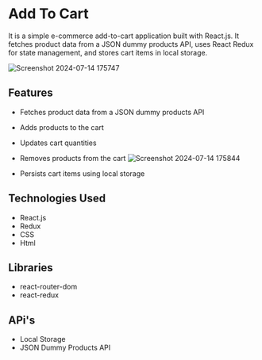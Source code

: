 # Add To Cart

It is a simple e-commerce add-to-cart application built with React.js. It fetches product data from a JSON dummy products API, uses React Redux for state management, and stores cart items in local storage. 

![Screenshot 2024-07-14 175747](https://github.com/user-attachments/assets/8bbab8cc-c8db-4203-a4e4-00ac91876779)

## Features

- Fetches product data from a JSON dummy products API
- Adds products to the cart
- Updates cart quantities
- Removes products from the cart
![Screenshot 2024-07-14 175844](https://github.com/user-attachments/assets/ac695e81-15b7-44e3-a876-56d093509606)

- Persists cart items using local storage
  
## Technologies Used

- React.js 
- Redux
- CSS
- Html

## Libraries
- react-router-dom
- react-redux

## APi's
- Local Storage
- JSON Dummy Products API

